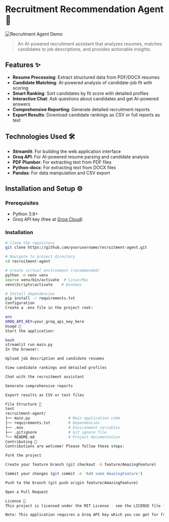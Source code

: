 # Recruitment Recommendation Agent 💼

![Recruitment Agent Demo]([https://via.placeholder.com/800x400?text=Recruitment+Agent+Demo+GIF/Image](https://huggingface.co/spaces/tariq321/Recruitment-Recommendation-Agent))

> An AI-powered recruitment assistant that analyzes resumes, matches candidates to job descriptions, and provides actionable insights.

## Features ✨

- **Resume Processing**: Extract structured data from PDF/DOCX resumes
- **Candidate Matching**: AI-powered analysis of candidate-job fit with scoring
- **Smart Ranking**: Sort candidates by fit score with detailed profiles
- **Interactive Chat**: Ask questions about candidates and get AI-powered answers
- **Comprehensive Reporting**: Generate detailed recruitment reports
- **Export Results**: Download candidate rankings as CSV or full reports as text

## Technologies Used 🛠️

- **Streamlit**: For building the web application interface
- **Groq API**: For AI-powered resume parsing and candidate analysis
- **PDF Plumber**: For extracting text from PDF files
- **Python-docx**: For extracting text from DOCX files
- **Pandas**: For data manipulation and CSV export

## Installation and Setup ⚙️

### Prerequisites
- Python 3.8+
- Groq API key (free at [Groq Cloud](https://console.groq.com/))

### Installation
```bash
# Clone the repository
git clone https://github.com/yourusername/recruitment-agent.git

# Navigate to project directory
cd recruitment-agent

# Create virtual environment (recommended)
python -m venv venv
source venv/bin/activate  # Linux/Mac
venv\Scripts\activate    # Windows

# Install dependencies
pip install -r requirements.txt
Configuration
Create a .env file in the project root:

env
GROQ_API_KEY=your_groq_api_key_here
Usage 🚀
Start the application:

bash
streamlit run main.py
In the browser:

Upload job description and candidate resumes

View candidate rankings and detailed profiles

Chat with the recruitment assistant

Generate comprehensive reports

Export results as CSV or text files

File Structure 📂
text
recruitment-agent/
├── main.py                 # Main application code
├── requirements.txt        # Dependencies
├── .env                    # Environment variables
├── .gitignore              # Git ignore file
└── README.md               # Project documentation
Contributing 🤝
Contributions are welcome! Please follow these steps:

Fork the project

Create your feature branch (git checkout -b feature/AmazingFeature)

Commit your changes (git commit -m 'Add some AmazingFeature')

Push to the branch (git push origin feature/AmazingFeature)

Open a Pull Request

License 📄
This project is licensed under the MIT License - see the LICENSE file for details.

Note: This application requires a Groq API key which you can get for free at Groq Cloud. The free tier provides sufficient capacity for testing and small-scale usage.
